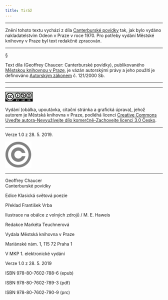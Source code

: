 ```yaml
---
title: Tiráž
---
```


***

Znění tohoto textu vychází z díla [Canterburské povídky](https://search.mlp.cz/cz/titul/canterburske-povidky/159787/) tak, jak bylo vydáno nakladatelstvím Odeon v Praze v roce 1970. Pro potřeby vydání Městské knihovny v Praze byl text redakčně zpracován.

  

  

* * *

  

§

Text díla (Geoffrey Chaucer: Canterburské povídky), publikovaného [Městskou knihovnou v Praze](https://www.mlp.cz/cz/), je vázán autorskými právy a jeho použití je definováno [Autorským zákonem](https://www.mkcr.cz/predpisy-zakonu-709.html) č. 121/2000 Sb.

* * *

  

  

* * *

  

[![](./resources/image001.jpg)](http://creativecommons.org/licenses/by-nc-sa/3.0/cz/)

Vydání (obálka, upoutávka, citační stránka a grafická úprava), jehož autorem je Městská knihovna v Praze, podléhá licenci [Creative Commons Uveďte autora-Nevyužívejte dílo komerčně-Zachovejte licenci 3.0 Česko](https://creativecommons.org/licenses/by-nc-sa/3.0/cz/).

* * *

  

  

Verze 1.0 z 28. 5. 2019.

  

![](./resources/image002.png)


***

Geoffrey Chaucer  
Canterburské povídky

Edice Klasická světová poezie

  

Překlad František Vrba

  

Ilustrace na obálce z volných zdrojů / M. E. Haweis

  

Redakce Markéta Teuchnerová

  

Vydala Městská knihovna v Praze

  

Mariánské nám. 1, 115 72 Praha 1

  

V MKP 1. elektronické vydání

  

Verze 1.0 z 28. 5. 2019

  

ISBN 978-80-7602-788-6 (epub)

  

ISBN 978-80-7602-789-3 (pdf)

  

ISBN 978-80-7602-790-9 (prc)

